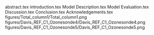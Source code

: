 abstract.tex
introduction.tex
Model Description.tex
Model Evaluation.tex
Discussion.tex
Conclusion.tex
Acknowledgements.tex
figures/Total_column1/Total_column1.png
figures/Davis_REF_C1_Ozonesonde4/Davis_REF_C1_Ozonesonde4.png
figures/Davis_REF_C1_Ozonesonde5/Davis_REF_C1_Ozonesonde5.png
